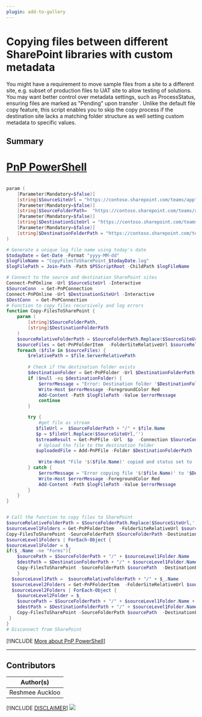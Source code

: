 ```yaml
---
plugin: add-to-gallery
---
```


# Copying files between different SharePoint libraries with custom metadata

You might have a requirement to move sample files from a site to a different site, e.g. subset of production files to UAT site to allow testing of solutions. You may want better control over metadata settings, such as ProcessStatus, ensuring files are marked as "Pending" upon transfer . Unlike the default file copy feature, this script enables you to skip the copy process if the destination site lacks a matching folder structure as well setting custom metadata to specific values.

## Summary

# [PnP PowerShell](#tab/pnpps)

```PowerShell

﻿param (
    [Parameter(Mandatory=$false)]
    [string]$SourceSiteUrl = "https://contoso.sharepoint.com/teams/app",
    [Parameter(Mandatory=$false)]
    [string]$SourceFolderPath=  "https://contoso.sharepoint.com/teams/app/Temp Library/test",
    [Parameter(Mandatory=$false)]
    [string]$DestinationSiteUrl = "https://contoso.sharepoint.com/teams/t-app",
    [Parameter(Mandatory=$false)]
    [string]$DestinationFolderPath = "https://contoso.sharepoint.com/teams/t-app/TempLibrary/test"
)

# Generate a unique log file name using today's date
$todayDate = Get-Date -Format "yyyy-MM-dd"
$logFileName = "CopyFilesToSharePoint_$todayDate.log"
$logFilePath = Join-Path -Path $PSScriptRoot -ChildPath $logFileName

# Connect to the source and destination SharePoint sites
Connect-PnPOnline -Url $SourceSiteUrl -Interactive
$SourceConn  = Get-PnPConnection 
Connect-PnPOnline -Url $DestinationSiteUrl -Interactive
$DestConn  = Get-PnPConnection 
# Function to copy files recursively and log errors
function Copy-FilesToSharePoint {
    param (
        [string]$SourceFolderPath,
        [string]$DestinationFolderPath
    )
    $sourceRelativeFolderPath = $SourceFolderPath.Replace($SourceSiteUrl,'') 
    $sourceFiles = Get-PnPFolderItem  -FolderSiteRelativeUrl $sourceRelativeFolderPath -ItemType File -Connection $SourceConn
    foreach ($file in $sourceFiles) {
        $relativePath = $file.ServerRelativePath
       
        # Check if the destination folder exists
        $destinationFolder = Get-PnPFolder -Url $DestinationFolderPath -Connection $DestConn -ErrorAction SilentlyContinue
        if ($null -eq $destinationFolder) {
            $errorMessage = "Error: Destination folder '$DestinationFolderPath' does not exist."
            Write-Host $errorMessage -ForegroundColor Red
            Add-Content -Path $logFilePath -Value $errorMessage
            continue
        }

        try {
            #get file as stream
           $fileUrl =  $SourceFolderPath + "/" + $file.Name
           $p = $fileUrl.Replace($SourceSiteUrl,'') 
           $streamResult = Get-PnPFile -Url  $p  -Connection $SourceConn -AsMemoryStream
            # Upload the file to the destination folder
           $uploadedFile = Add-PnPFile -Folder $DestinationFolderPath -FileName $file.Name -Stream  $streamResult  -Values @{"ProcessStatus" = "Pending"} -Connection $DestConn #-ErrorAction St
       
            Write-Host "File '$($file.Name)' copied and status set to 'Pending' in '$DestinationFolderPath'" -ForegroundColor Green
        } catch {
            $errorMessage = "Error copying file '$($file.Name)' to '$DestinationFolderPath': $($_.Exception.Message)"
            Write-Host $errorMessage -ForegroundColor Red
            Add-Content -Path $logFilePath -Value $errorMessage
        }
    }
}


# Call the function to copy files to SharePoint
$sourceRelativeFolderPath = $SourceFolderPath.Replace($SourceSiteUrl,'') 
$sourceLevel1Folders = Get-PnPFolderItem  -FolderSiteRelativeUrl $sourceRelativeFolderPath -ItemType Folder  -Connection $SourceConn
Copy-FilesToSharePoint -SourceFolderPath $SourceFolderPath -DestinationFolderPath $DestinationFolderPath
$sourceLevel1Folders | ForEach-Object {
$sourceLevel1Folder = $_ 
if($_.Name -ne "Forms"){
    $sourcePath = $SourceFolderPath + "/" + $sourceLevel1Folder.Name
    $destPath = $DestinationFolderPath + "/" + $sourceLevel1Folder.Name
    Copy-FilesToSharePoint -SourceFolderPath $sourcePath  -DestinationFolderPath $destPath
    }
  $sourceLevel1Path =  $sourceRelativeFolderPath + "/" + $_.Name
  $sourceLevel2Folders = Get-PnPFolderItem  -FolderSiteRelativeUrl $sourceLevel1Path  -ItemType Folder  -Connection $SourceConn
  $sourceLevel2Folders | ForEach-Object {
    $sourceLevel2Folder = $_
    $sourcePath = $SourceFolderPath + "/" + $sourceLevel1Folder.Name + "/" + $sourceLevel2Folder.Name
    $destPath = $DestinationFolderPath + "/" + $sourceLevel1Folder.Name + "/" + $sourceLevel2Folder.Name
    Copy-FilesToSharePoint -SourceFolderPath $sourcePath  -DestinationFolderPath $destPath 
 }
}
# Disconnect from SharePoint
```
[!INCLUDE [More about PnP PowerShell](../../docfx/includes/MORE-PNPPS.md)]
***

## Contributors

| Author(s) |
|-----------|
| Reshmee Auckloo |


[!INCLUDE [DISCLAIMER](../../docfx/includes/DISCLAIMER.md)]
<img src="https://m365-visitor-stats.azurewebsites.net/script-samples/scripts/spo-move-files-library-sites" aria-hidden="true" />
